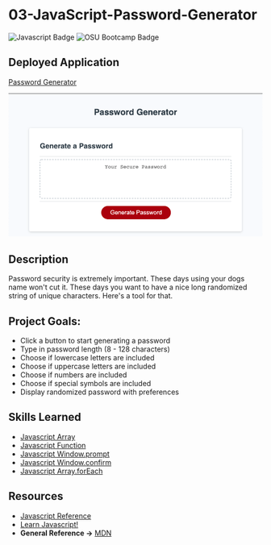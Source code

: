 # 03-JavaScript-Password-Generator

![Javascript Badge](https://img.shields.io/badge/JavaScript-Vanilla-green) ![OSU Bootcamp Badge](https://img.shields.io/badge/OSU-Bootcamp-red)

## Deployed Application
[Password Generator](https://ethanharsh.github.io/03-JavaScript-Password-Generator/)

![Application Screenshot](https://github.com/EthanHarsh/03-JavaScript-Password-Generator/blob/32c1663ef4cea8cd095bae193b0f745143ee818b/assets/password-gen-screenshot.png)

## Description
Password security is extremely important.  These days using your dogs name won't cut it.  These days you want to have a nice long randomized string of unique characters.  Here's a tool for that.

## Project Goals:
- Click a button to start generating a password
- Type in password length (8 - 128 characters)
- Choose if lowercase letters are included
- Choose if uppercase letters are included
- Choose if numbers are included
- Choose if special symbols are included
- Display randomized password with preferences

## Skills Learned
- [Javascript Array](https://developer.mozilla.org/en-US/docs/Web/JavaScript/Reference/Global_Objects/Array)
- [Javascript Function](https://developer.mozilla.org/en-US/docs/Web/JavaScript/Guide/Functions)
- [Javascript Window.prompt](https://developer.mozilla.org/en-US/docs/Web/API/Window/prompt)
- [Javascript Window.confirm](https://developer.mozilla.org/en-US/docs/Web/API/Window/confirm)
- [Javascript Array.forEach](https://developer.mozilla.org/en-US/docs/Web/JavaScript/Reference/Global_Objects/Array/forEach)


## Resources
- [Javascript Reference](https://developer.mozilla.org/en-US/docs/Web/JavaScript/Reference)
- [Learn Javascript!](https://developer.mozilla.org/en-US/docs/Learn/JavaScript/First_steps)
- **General Reference ->** [MDN](https://developer.mozilla.org/en-US/)
